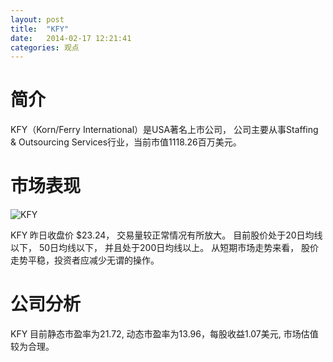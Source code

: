 ```yaml
---
layout: post
title:  "KFY"
date:   2014-02-17 12:21:41
categories: 观点
---
```


# 简介
KFY（Korn/Ferry International）是USA著名上市公司，
公司主要从事Staffing & Outsourcing Services行业，当前市值1118.26百万美元。

# 市场表现

![KFY](http://finviz.com/chart.ashx?t=KFY&ty=c&ta=1&p=d&s=l)

KFY 昨日收盘价 $23.24，
交易量较正常情况有所放大。
目前股价处于20日均线以下，
50日均线以下，
并且处于200日均线以上。
从短期市场走势来看，
股价走势平稳，投资者应减少无谓的操作。

# 公司分析
KFY 目前静态市盈率为21.72, 动态市盈率为13.96，每股收益1.07美元,
市场估值较为合理。
